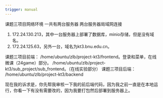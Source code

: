 ```yaml
---
trigger: manual
---
```


课题三项目网络环境
一共有两台服务器
两台服务器局域网连接
1. 172.24.130.213，其中一台服务器上部署了数据库，minio存储，但是没有域名。
2. 172.24.125.63，另外一台，域名为kt3.bnu.edu.cn。

课题三项目前端：
/home/ubuntu/zlb/project-kt3/frontend。登录和菜单，在线微课（24game）部分。
/home/ubuntu/zlb/project-kt3/sub_project/sub_frontend。（在线实验部分）
课题三项目后端：
/home/ubuntu/zlb/project-kt3/backend

现在我的诉求是，你先帮我审核一下我的前后端代码，因为我之前一直是在本地运行，你看一下有没有需要改的，因为我要打包然后部署到服务器上。

